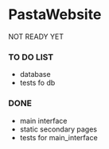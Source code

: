 # PastaWebsite
NOT READY YET

### TO DO LIST
- database
- tests fo db

### DONE
- main interface
- static secondary pages
- tests for main_interface

